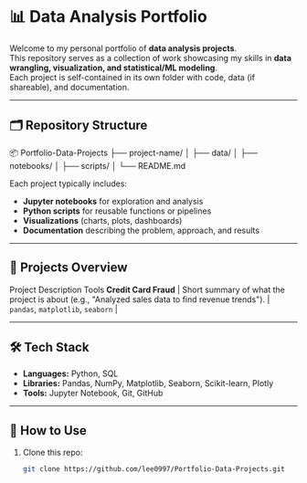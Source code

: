 # 📊 Data Analysis Portfolio

Welcome to my personal portfolio of **data analysis projects**.  
This repository serves as a collection of work showcasing my skills in **data wrangling, visualization, and statistical/ML modeling**.  
Each project is self-contained in its own folder with code, data (if shareable), and documentation.

---

## 🗂 Repository Structure

📦 Portfolio-Data-Projects
├── project-name/
│ ├── data/
│ ├── notebooks/
│ ├── scripts/
│ └── README.md

Each project typically includes:

- **Jupyter notebooks** for exploration and analysis
- **Python scripts** for reusable functions or pipelines
- **Visualizations** (charts, plots, dashboards)
- **Documentation** describing the problem, approach, and results

---

## 📁 Projects Overview

Project
Description
Tools
**Credit Card Fraud** | Short summary of what the project is about (e.g., "Analyzed sales data to find revenue trends"). | `pandas`, `matplotlib`, `seaborn` |

---

## 🛠️ Tech Stack

- **Languages:** Python, SQL
- **Libraries:** Pandas, NumPy, Matplotlib, Seaborn, Scikit-learn, Plotly
- **Tools:** Jupyter Notebook, Git, GitHub

---

## 🚀 How to Use

1. Clone this repo:
   ```bash
   git clone https://github.com/lee0997/Portfolio-Data-Projects.git
   ```
